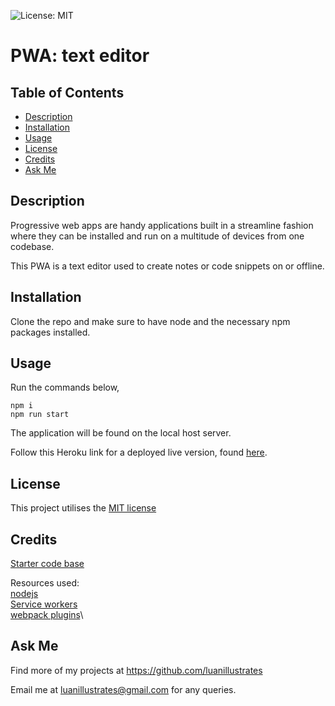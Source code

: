 ![License: MIT](https://img.shields.io/badge/License-MIT-yellow.svg)

# PWA: text editor

## Table of Contents

- [Description](#description)
- [Installation](#installation)
- [Usage](#usage)
- [License](#license)
- [Credits](#credits)
- [Ask Me](#ask-me)

## Description

Progressive web apps are handy applications built in a streamline fashion where they can be installed and run on a multitude of devices from one codebase.

This PWA is a text editor used to create notes or code snippets on or offline.

## Installation

Clone the repo and make sure to have node and the necessary npm packages installed.

## Usage

Run the commands below,

```
npm i
npm run start
```

The application will be found on the local host server.

Follow this Heroku link for a deployed live version, found <a href="https://pwa-text-editor-install-4943d17f6d17.herokuapp.com/">here</a>.

## License

This project utilises the <a href="https://opensource.org/licenses/MIT" target="_blank">MIT license</a>

## Credits

<a href="https://github.com/coding-boot-camp/cautious-meme" target="_blank">Starter code base</a>

Resources used:\
 <a href="https://nodejs.org/en/docs">nodejs</a>\
 <a href="https://developer.chrome.com/docs/workbox/service-worker-overview/">Service workers</a>\
 <a href="https://webpack.js.org/plugins/">webpack plugins</a>\

## Ask Me

Find more of my projects at https://github.com/luanillustrates

Email me at luanillustrates@gmail.com for any queries.
